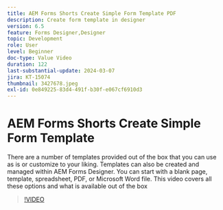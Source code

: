 ```yaml
---
title: AEM Forms Shorts Create Simple Form Template PDF
description: Create form template in designer
version: 6.5
feature: Forms Designer,Designer
topic: Development
role: User
level: Beginner
doc-type: Value Video
duration: 122
last-substantial-update: 2024-03-07
jira: KT-15074
thumbnail: 3427678.jpeg
exl-id: 0e849225-83d4-491f-b30f-e067cf6910d3
---
```

# AEM Forms Shorts Create Simple Form Template

There are a number of templates provided out of the box that you can use as is or customize to your liking. Templates can also be created and managed within AEM Forms Designer. You can start with a blank page, template, spreadsheet, PDF, or Microsoft Word file. This video covers all these options and what is available out of the box

>[!VIDEO](https://video.tv.adobe.com/v/3427678/?learn=on)
